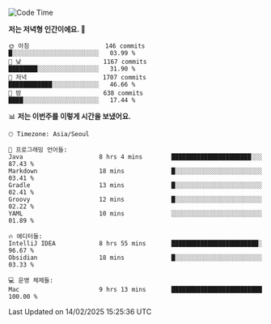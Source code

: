   <!--START_SECTION:waka-->
![Code Time](http://img.shields.io/badge/Code%20Time-498%20hrs%2021%20mins-blue)

**저는 저녁형 인간이에요. 🦉** 

```text
🌞 아침                     146 commits         █░░░░░░░░░░░░░░░░░░░░░░░░   03.99 % 
🌆 낮　                     1167 commits        ████████░░░░░░░░░░░░░░░░░   31.90 % 
🌃 저녁                     1707 commits        ████████████░░░░░░░░░░░░░   46.66 % 
🌙 밤　                     638 commits         ████░░░░░░░░░░░░░░░░░░░░░   17.44 % 
```


📊 **저는 이번주를 이렇게 시간을 보냈어요.** 

```text
🕑︎ Timezone: Asia/Seoul

💬 프로그래밍 언어들: 
Java                     8 hrs 4 mins        ██████████████████████░░░   87.43 % 
Markdown                 18 mins             █░░░░░░░░░░░░░░░░░░░░░░░░   03.41 % 
Gradle                   13 mins             █░░░░░░░░░░░░░░░░░░░░░░░░   02.41 % 
Groovy                   12 mins             █░░░░░░░░░░░░░░░░░░░░░░░░   02.22 % 
YAML                     10 mins             ░░░░░░░░░░░░░░░░░░░░░░░░░   01.89 % 

🔥 에디터들: 
IntelliJ IDEA            8 hrs 55 mins       ████████████████████████░   96.67 % 
Obsidian                 18 mins             █░░░░░░░░░░░░░░░░░░░░░░░░   03.33 % 

💻 운영 체제들: 
Mac                      9 hrs 13 mins       █████████████████████████   100.00 % 
```


 Last Updated on 14/02/2025 15:25:36 UTC
<!--END_SECTION:waka-->
